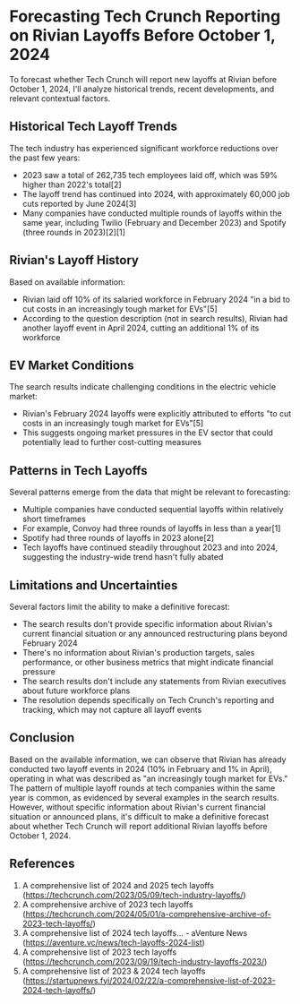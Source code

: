 # Forecasting Tech Crunch Reporting on Rivian Layoffs Before October 1, 2024

To forecast whether Tech Crunch will report new layoffs at Rivian before October 1, 2024, I'll analyze historical trends, recent developments, and relevant contextual factors.

## Historical Tech Layoff Trends

The tech industry has experienced significant workforce reductions over the past few years:

- 2023 saw a total of 262,735 tech employees laid off, which was 59% higher than 2022's total[2]
- The layoff trend has continued into 2024, with approximately 60,000 job cuts reported by June 2024[3]
- Many companies have conducted multiple rounds of layoffs within the same year, including Twilio (February and December 2023) and Spotify (three rounds in 2023)[2][1]

## Rivian's Layoff History

Based on available information:

- Rivian laid off 10% of its salaried workforce in February 2024 "in a bid to cut costs in an increasingly tough market for EVs"[5]
- According to the question description (not in search results), Rivian had another layoff event in April 2024, cutting an additional 1% of its workforce

## EV Market Conditions

The search results indicate challenging conditions in the electric vehicle market:

- Rivian's February 2024 layoffs were explicitly attributed to efforts "to cut costs in an increasingly tough market for EVs"[5]
- This suggests ongoing market pressures in the EV sector that could potentially lead to further cost-cutting measures

## Patterns in Tech Layoffs

Several patterns emerge from the data that might be relevant to forecasting:

- Multiple companies have conducted sequential layoffs within relatively short timeframes
- For example, Convoy had three rounds of layoffs in less than a year[1]
- Spotify had three rounds of layoffs in 2023 alone[2]
- Tech layoffs have continued steadily throughout 2023 and into 2024, suggesting the industry-wide trend hasn't fully abated

## Limitations and Uncertainties

Several factors limit the ability to make a definitive forecast:

- The search results don't provide specific information about Rivian's current financial situation or any announced restructuring plans beyond February 2024
- There's no information about Rivian's production targets, sales performance, or other business metrics that might indicate financial pressure
- The search results don't include any statements from Rivian executives about future workforce plans
- The resolution depends specifically on Tech Crunch's reporting and tracking, which may not capture all layoff events

## Conclusion

Based on the available information, we can observe that Rivian has already conducted two layoff events in 2024 (10% in February and 1% in April), operating in what was described as "an increasingly tough market for EVs." The pattern of multiple layoff rounds at tech companies within the same year is common, as evidenced by several examples in the search results. However, without specific information about Rivian's current financial situation or announced plans, it's difficult to make a definitive forecast about whether Tech Crunch will report additional Rivian layoffs before October 1, 2024.

## References

1. A comprehensive list of 2024 and 2025 tech layoffs (https://techcrunch.com/2023/05/09/tech-industry-layoffs/)
2. A comprehensive archive of 2023 tech layoffs (https://techcrunch.com/2024/05/01/a-comprehensive-archive-of-2023-tech-layoffs/)
3. A comprehensive list of 2024 tech layoffs... - aVenture News (https://aventure.vc/news/tech-layoffs-2024-list)
4. A comprehensive list of 2023 tech layoffs (https://techcrunch.com/2023/09/19/tech-industry-layoffs-2023/)
5. A comprehensive list of 2023 & 2024 tech layoffs (https://startupnews.fyi/2024/02/22/a-comprehensive-list-of-2023-2024-tech-layoffs/)